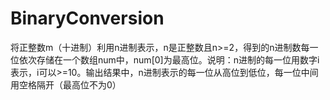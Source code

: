 # BinaryConversion
将正整数m（十进制）利用n进制表示，n是正整数且n>=2，得到的n进制数每一位依次存储在一个数组num中，num[0]为最高位。说明：n进制的每一位用数字i表示，i可以>=10。输出结果中，n进制表示的每一位从高位到低位，每一位中间用空格隔开（最高位不为0）
